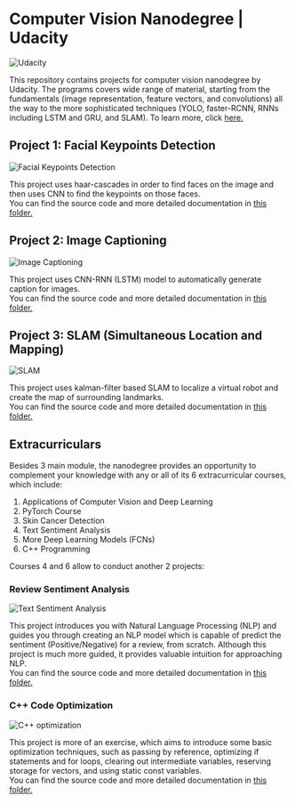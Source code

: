 # Computer Vision Nanodegree | Udacity
![Udacity](https://user-images.githubusercontent.com/61123874/119511236-80d07a80-bd72-11eb-9be2-d45c7b76f7a5.png)

This repository contains projects for computer vision nanodegree by Udacity. 
The programs covers wide range of material, starting from the fundamentals (image representation, feature vectors, and convolutions) all the way to 
the more sophisticated techniques (YOLO, faster-RCNN, RNNs including LSTM and GRU, and SLAM). To learn more, click [here.](https://www.udacity.com/course/computer-vision-nanodegree--nd891)

## Project 1: Facial Keypoints Detection
![Facial Keypoints Detection](https://user-images.githubusercontent.com/61123874/119511267-88901f00-bd72-11eb-9024-bca9a7dc28a8.png)

This project uses haar-cascades in order to find faces on the image and then uses CNN to find the keypoints on those faces.  
You can find the source code and more detailed documentation in [this folder.](https://github.com/ryabchenko-a/Udacity-CVND/tree/main/Facial%20Keypoints%20Detector)

## Project 2: Image Captioning
![Image Captioning](https://user-images.githubusercontent.com/61123874/119511270-89c14c00-bd72-11eb-81ac-ff64c74462e4.png)

This project uses CNN-RNN (LSTM) model to automatically generate caption for images.  
You can find the source code and more detailed documentation in [this folder.](https://github.com/ryabchenko-a/Udacity-CVND/tree/main/Image%20Captioning)

## Project 3: SLAM (Simultaneous Location and Mapping)
![SLAM](https://user-images.githubusercontent.com/61123874/119511275-8a59e280-bd72-11eb-8a26-e6ea1a75890e.png)

This project uses kalman-filter based SLAM to localize a virtual robot and create the map of surrounding landmarks.  
You can find the source code and more detailed documentation in [this folder.](https://github.com/ryabchenko-a/Udacity-CVND/tree/main/SLAM)

## Extracurriculars

Besides 3 main module, the nanodegree provides an opportunity to complement your knowledge with any or all of its 6 extracurricular courses, which include:   
1. Applications of Computer Vision and Deep Learning
2. PyTorch Course
3. Skin Cancer Detection
4. Text Sentiment Analysis
5. More Deep Learning Models (FCNs)
6. C++ Programming

Courses 4 and 6 allow to conduct another 2 projects:  
### Review Sentiment Analysis
![Text Sentiment Analysis](https://user-images.githubusercontent.com/61123874/119511277-8af27900-bd72-11eb-952e-6a126b795c7f.png)

This project introduces you with Natural Language Processing (NLP) and guides you through creating an NLP model which is capable of predict the sentiment 
(Positive/Negative) for a review, from scratch. Although this project is much more guided, it provides valuable intuition for approaching NLP.  
You can find the source code and more detailed documentation in [this folder.](https://github.com/ryabchenko-a/Udacity-CVND/tree/main/Extracurriculars/Text%20Sentiment%20Analysis)

### C++ Code Optimization
![C++ optimization](https://user-images.githubusercontent.com/61123874/119511262-87f78880-bd72-11eb-8ead-225c4f4d9504.png)

This project is more of an exercise, which aims to introduce some basic optimization techniques, such as passing by reference, 
optimizing if statements and for loops, clearing out intermediate variables, reserving storage for vectors, and using static const variables.  
You can find the source code and more detailed documentation in [this folder.](https://github.com/ryabchenko-a/Udacity-CVND/tree/main/Extracurriculars/C%2B%2B%20Optimization)
